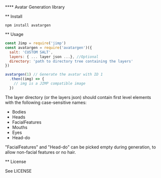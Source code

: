 **** Avatar Generation library

** Install

```
npm install avatargen
```

** Usage

```javascript
const Jimp = require('jimp')
const avatargen = require('avatargen')({
  salt: 'CUSTOM SALT',
  layers: { ... layer json ...}, //Optional
  directory: 'path to directory tree containing the layers'
})

avatargen(1) // Generate the avatar with ID 1
  .then((img) => {
    // img is a JIMP compatible image
  })
```

The layer directory (or the layers json) should contain first level elements with the following case-sensitive names:

 * Bodies
 * Heads
 * FacialFeatures
 * Mouths
 * Eyes
 * Head-do

"FacialFeatures" and "Head-do" can be picked empty during generation, to allow non-facial features or no hair.

** License

See LICENSE
